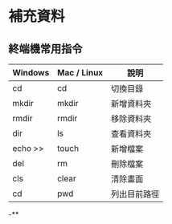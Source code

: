 # 補充資料

## 終端機常用指令
| Windows | Mac / Linux | 說明 |
| --------| -------- | -------- |
| cd      | cd       | 切換目錄     |
| mkdir   | mkdir    | 新增資料夾     |
| rmdir   | rmdir    | 移除資料夾     |
| dir     | ls       | 查看資料夾     |
| echo >> | touch    | 新增檔案     |
| del     | rm       | 刪除檔案 |
| cls     |clear     | 清除畫面     |
| cd      |pwd       | 列出目前路徑 |
-**